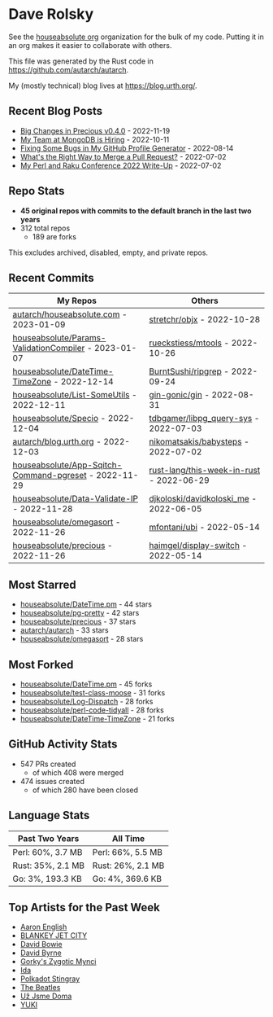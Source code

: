 
# Dave Rolsky

See the [houseabsolute org](https://github.com/houseabsolute) organization for
the bulk of my code. Putting it in an org makes it easier to collaborate with
others.

This file was generated by the Rust code in
https://github.com/autarch/autarch.

My (mostly technical) blog lives at https://blog.urth.org/.

## Recent Blog Posts

- [Big Changes in Precious v0.4.0](https://blog.urth.org/2022/11/19/big-changes-in-precious-v0-4-0/) - 2022-11-19
- [My Team at MongoDB is Hiring](https://blog.urth.org/2022/10/11/my-team-at-mongodb-is-hiring/) - 2022-10-11
- [Fixing Some Bugs in My GitHub Profile Generator](https://blog.urth.org/2022/08/14/fixing-some-bugs-in-my-github-profile-generator/) - 2022-08-14
- [What&#39;s the Right Way to Merge a Pull Request?](https://blog.urth.org/2022/07/02/what-s-the-right-way-to-merge-a-pull-request/) - 2022-07-02
- [My Perl and Raku Conference 2022 Write-Up](https://blog.urth.org/2022/07/02/my-perl-and-raku-conference-2022-write-up/) - 2022-07-02


## Repo Stats
- **45 original repos with commits to the default branch in the last two years**
- 312 total repos
  - 189 are forks

This excludes archived, disabled, empty, and private repos.

## Recent Commits
| My Repos | Others |
|----------|--------|
| [autarch/houseabsolute.com](https://github.com/autarch/houseabsolute.com) - 2023-01-09              | [stretchr/objx](https://github.com/stretchr/objx) - 2022-10-28                |
| [houseabsolute/Params-ValidationCompiler](https://github.com/houseabsolute/Params-ValidationCompiler) - 2023-01-07              | [rueckstiess/mtools](https://github.com/rueckstiess/mtools) - 2022-10-26                |
| [houseabsolute/DateTime-TimeZone](https://github.com/houseabsolute/DateTime-TimeZone) - 2022-12-14              | [BurntSushi/ripgrep](https://github.com/BurntSushi/ripgrep) - 2022-09-24                |
| [houseabsolute/List-SomeUtils](https://github.com/houseabsolute/List-SomeUtils) - 2022-12-11              | [gin-gonic/gin](https://github.com/gin-gonic/gin) - 2022-08-31                |
| [houseabsolute/Specio](https://github.com/houseabsolute/Specio) - 2022-12-04              | [tdbgamer/libpg_query-sys](https://github.com/tdbgamer/libpg_query-sys) - 2022-07-03                |
| [autarch/blog.urth.org](https://github.com/autarch/blog.urth.org) - 2022-12-03              | [nikomatsakis/babysteps](https://github.com/nikomatsakis/babysteps) - 2022-07-02                |
| [houseabsolute/App-Sqitch-Command-pgreset](https://github.com/houseabsolute/App-Sqitch-Command-pgreset) - 2022-11-29              | [rust-lang/this-week-in-rust](https://github.com/rust-lang/this-week-in-rust) - 2022-06-29                |
| [houseabsolute/Data-Validate-IP](https://github.com/houseabsolute/Data-Validate-IP) - 2022-11-28              | [djkoloski/davidkoloski_me](https://github.com/djkoloski/davidkoloski_me) - 2022-06-05                |
| [houseabsolute/omegasort](https://github.com/houseabsolute/omegasort) - 2022-11-26              | [mfontani/ubi](https://github.com/mfontani/ubi) - 2022-05-14                |
| [houseabsolute/precious](https://github.com/houseabsolute/precious) - 2022-11-26              | [haimgel/display-switch](https://github.com/haimgel/display-switch) - 2022-05-14                |


## Most Starred
- [houseabsolute/DateTime.pm](https://github.com/houseabsolute/DateTime.pm) - 44 stars
- [houseabsolute/pg-pretty](https://github.com/houseabsolute/pg-pretty) - 42 stars
- [houseabsolute/precious](https://github.com/houseabsolute/precious) - 37 stars
- [autarch/autarch](https://github.com/autarch/autarch) - 33 stars
- [houseabsolute/omegasort](https://github.com/houseabsolute/omegasort) - 28 stars


## Most Forked
- [houseabsolute/DateTime.pm](https://github.com/houseabsolute/DateTime.pm) - 45 forks
- [houseabsolute/test-class-moose](https://github.com/houseabsolute/test-class-moose) - 31 forks
- [houseabsolute/Log-Dispatch](https://github.com/houseabsolute/Log-Dispatch) - 28 forks
- [houseabsolute/perl-code-tidyall](https://github.com/houseabsolute/perl-code-tidyall) - 28 forks
- [houseabsolute/DateTime-TimeZone](https://github.com/houseabsolute/DateTime-TimeZone) - 21 forks


## GitHub Activity Stats
- 547 PRs created
  - of which 408 were merged
- 474 issues created
  - of which 280 have been closed

## Language Stats
| Past Two Years        | All Time                |
|-----------------------|-------------------------|
| Perl: 60%, 3.7 MB              | Perl: 66%, 5.5 MB                |
| Rust: 35%, 2.1 MB              | Rust: 26%, 2.1 MB                |
| Go: 3%, 193.3 KB              | Go: 4%, 369.6 KB                |


## Top Artists for the Past Week
* [Aaron English](https://musicbrainz.org/artist/4204913b-bcdb-4886-841a-e24c9123e233)
* [BLANKEY JET CITY](https://musicbrainz.org/artist/9eab62e8-99f7-4aac-ab10-5192bd8f2807)
* [David Bowie](https://musicbrainz.org/artist/5441c29d-3602-4898-b1a1-b77fa23b8e50)
* [David Byrne](https://musicbrainz.org/artist/d4659efb-b8eb-4f03-95e9-f69ce35967a9)
* [Gorky&#39;s Zygotic Mynci](https://musicbrainz.org/artist/4015f3f8-2711-41de-b80b-4fee07373b12)
* [Ida](https://musicbrainz.org/artist/9ae28aba-ada6-426c-9567-15abc2aa01c9)
* [Polkadot Stingray](https://musicbrainz.org/artist/0f0caf6e-e815-4ad3-93db-fb37be9adcc8)
* [The Beatles](https://musicbrainz.org/artist/b10bbbfc-cf9e-42e0-be17-e2c3e1d2600d)
* [Už Jsme Doma](https://musicbrainz.org/artist/d98e3d40-ccc3-4c3b-a840-bff8d761f5df)
* [YUKI](https://musicbrainz.org/artist/379866cd-980d-4d20-81f2-37986fd766fc)

